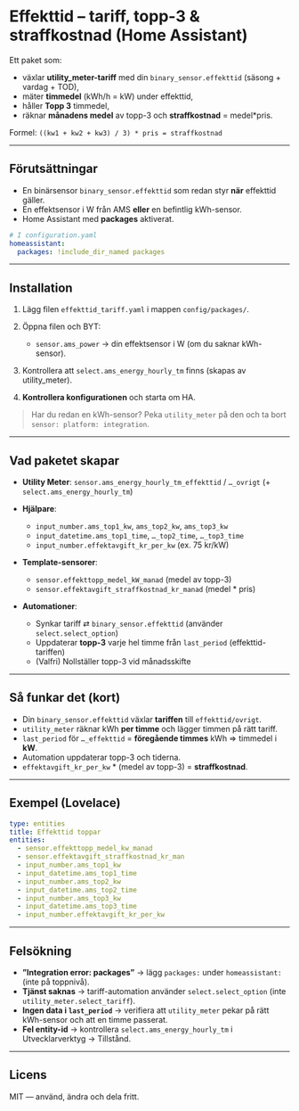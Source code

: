 # Effekttid – tariff, topp-3 & straffkostnad (Home Assistant)

Ett paket som:

* växlar **utility\_meter-tariff** med din `binary_sensor.effekttid` (säsong + vardag + TOD),
* mäter **timmedel** (kWh/h = kW) under effekttid,
* håller **Topp 3** timmedel,
* räknar **månadens medel** av topp-3 och **straffkostnad** = medel\*pris.

Formel: `((kw1 + kw2 + kw3) / 3) * pris = straffkostnad`

---

## Förutsättningar

* En binärsensor `binary_sensor.effekttid` som redan styr **när** effekttid gäller.
* En effektsensor i W från AMS **eller** en befintlig kWh-sensor.
* Home Assistant med **packages** aktiverat.

```yaml
# I configuration.yaml
homeassistant:
  packages: !include_dir_named packages
```

---

## Installation

1. Lägg filen `effekttid_tariff.yaml` i mappen `config/packages/`.
2. Öppna filen och BYT:

   * `sensor.ams_power` → din effektsensor i W (om du saknar kWh-sensor).
3. Kontrollera att `select.ams_energy_hourly_tm` finns (skapas av utility\_meter).
4. **Kontrollera konfigurationen** och starta om HA.

> Har du redan en kWh-sensor? Peka `utility_meter` på den och ta bort `sensor: platform: integration`.

---

## Vad paketet skapar

* **Utility Meter**: `sensor.ams_energy_hourly_tm_effekttid` / `…_ovrigt` (+ `select.ams_energy_hourly_tm`)
* **Hjälpare**:

  * `input_number.ams_top1_kw`, `ams_top2_kw`, `ams_top3_kw`
  * `input_datetime.ams_top1_time`, `…_top2_time`, `…_top3_time`
  * `input_number.effektavgift_kr_per_kw` (ex. 75 kr/kW)
* **Template-sensorer**:

  * `sensor.effekttopp_medel_kW_manad` (medel av topp-3)
  * `sensor.effektavgift_straffkostnad_kr_manad` (medel \* pris)
* **Automationer**:

  * Synkar tariff ⇄ `binary_sensor.effekttid` (använder `select.select_option`)
  * Uppdaterar **topp-3** varje hel timme från `last_period` (effekttid-tariffen)
  * (Valfri) Nollställer topp-3 vid månadsskifte

---

## Så funkar det (kort)

* Din `binary_sensor.effekttid` växlar **tariffen** till `effekttid/ovrigt`.
* `utility_meter` räknar kWh **per timme** och lägger timmen på rätt tariff.
* `last_period` för `…_effekttid` = **föregående timmes** kWh ⇒ timmedel i **kW**.
* Automation uppdaterar topp-3 och tiderna.
* `effektavgift_kr_per_kw` \* (medel av topp-3) = **straffkostnad**.

---

## Exempel (Lovelace)

```yaml
type: entities
title: Effekttid toppar
entities:
  - sensor.effekttopp_medel_kw_manad
  - sensor.effektavgift_straffkostnad_kr_man
  - input_number.ams_top1_kw
  - input_datetime.ams_top1_time
  - input_number.ams_top2_kw
  - input_datetime.ams_top2_time
  - input_number.ams_top3_kw
  - input_datetime.ams_top3_time
  - input_number.effektavgift_kr_per_kw
```

---

## Felsökning

* **”Integration error: packages”** → lägg `packages:` under `homeassistant:` (inte på toppnivå).
* **Tjänst saknas** → tariff-automation använder `select.select_option` (inte `utility_meter.select_tariff`).
* **Ingen data i `last_period`** → verifiera att `utility_meter` pekar på rätt kWh-sensor och att en timme passerat.
* **Fel entity-id** → kontrollera `select.ams_energy_hourly_tm` i Utvecklarverktyg → Tillstånd.

---

## Licens

MIT — använd, ändra och dela fritt.
